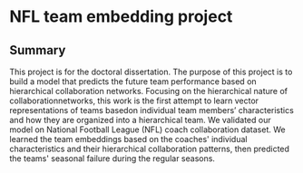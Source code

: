 # NFL team embedding project

## Summary
This project is for the doctoral dissertation.
The purpose of this project is to build a model that predicts the future team performance based on hierarchical collaboration networks.
Focusing on the hierarchical nature of collaborationnetworks, this work is the first attempt to learn vector representations of teams basedon individual team members’ characteristics and how they are organized into a hierarchical team.
We validated our model on National Football League (NFL) coach collaboration dataset.
We learned the team embeddings based on the coaches' individual characteristics and their hierarchical collaboration patterns, then predicted the teams' seasonal failure during the regular seasons.
